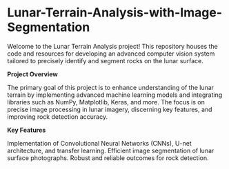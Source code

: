 # Lunar-Terrain-Analysis-with-Image-Segmentation

Welcome to the Lunar Terrain Analysis project! This repository houses the code and resources for developing an advanced computer vision system tailored to precisely identify and segment rocks on the lunar surface.

**Project Overview**

The primary goal of this project is to enhance understanding of the lunar terrain by implementing advanced machine learning models and integrating libraries such as NumPy, Matplotlib, Keras, and more. The focus is on precise image processing in lunar imagery, discerning key features, and improving rock detection accuracy.

**Key Features**

Implementation of Convolutional Neural Networks (CNNs), U-net architecture, and transfer learning.
Efficient image segmentation of lunar surface photographs.
Robust and reliable outcomes for rock detection.
